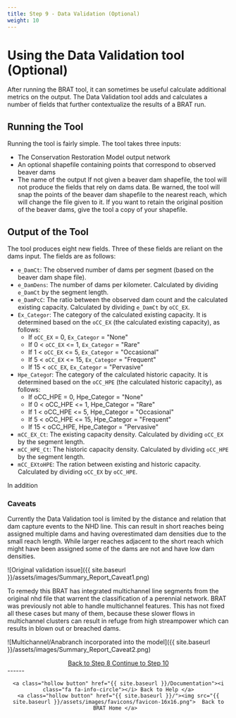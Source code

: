 ```yaml
---
title: Step 9 - Data Validation (Optional)
weight: 10
---
```


# Using the Data Validation tool (Optional)

After running the BRAT tool, it can sometimes be useful calculate additional metrics on the output. The Data Validation tool adds and calculates a number of fields that further contextualize the results of a BRAT run.

## Running the Tool

Running the tool is fairly simple. The tool takes three inputs:
* The Conservation Restoration Model output network
* An optional shapefile containing points that correspond to observed beaver dams
* The name of the output
  If not given a beaver dam shapefile, the tool will not produce the fields that rely on dams data. Be warned, the tool will snap the points of the beaver dam shapefile to the nearest reach, which will change the file given to it. If you want to retain the original position of the beaver dams, give the tool a copy of your shapefile.

## Output of the Tool
The tool produces eight new fields. Three of these fields are reliant on the dams input. The fields are as follows:
* `e_DamCt`: The observed number of dams per segment (based on the beaver dam shape file).
* `e_DamDens`: The number of dams per kilometer. Calculated by dividing `e_DamCt` by the segment length.
* `e_DamPcC`: The ratio between the observed dam count and the calculated existing capacity. Calculated by dividing `e_DamCt` by `oCC_EX`.
* `Ex_Categor`: The category of the calculated existing capacity. It is determined based on the `oCC_EX` (the calculated existing capacity), as follows:
  * If `oCC_EX` = 0, `Ex_Categor` = "None"
  * If 0 < `oCC_EX` <= 1, `Ex_Categor` = "Rare"
  * If 1 < `oCC_EX` <= 5, `Ex_Categor` = "Occasional"
  * If 5 < `oCC_EX` <= 15, `Ex_Categor` = "Frequent"
  * If 15 < `oCC_EX`, `Ex_Categor` = "Pervasive"
* `Hpe_Catego`r: The category of the calculated historic capacity. It is determined based on the `oCC_HPE` (the calculated historic capacity), as follows:
  * If oCC_HPE = 0, Hpe_Categor = "None"
  * If 0 < oCC_HPE <= 1, Hpe_Categor = "Rare"
  * If 1 < oCC_HPE <= 5, Hpe_Categor = "Occasional"
  * If 5 < oCC_HPE <= 15, Hpe_Categor = "Frequent"
  * If 15 < oCC_HPE, Hpe_Categor = "Pervasive"
* `mCC_EX_Ct`: The existing capacity density. Calculated by dividing `oCC_EX` by the segment length.
* `mCC_HPE_Ct`: The historic capacity density. Calculated by dividing `oCC_HPE` by the segment length.
* `mCC_EXtoHPE`: The ration between existing and historic capacity. Calculated by dividing `oCC_EX` by `oCC_HPE`.

In addition 

### Caveats 

Currently the Data Validation tool is limited by the distance and relation that dam capture events to the NHD line. This can result in short reaches being assigned multiple dams and having overestimated dam densities due to the small reach length. While larger reaches adjacent to the short reach which might have been assigned some of the dams are not and have low dam densities. 

![Original validation issue]({{ site.baseurl }}/assets/images/Summary_Report_Caveat1.png)

To remedy this BRAT has integrated multichannel line segments from the original nhd file that warrent the classification of a perennial network. BRAT was previously not able to handle multichannel features. This has not fixed all these cases but many of them, because these slower flows in multichannel clusters can result in refuge from high streampower which can results in blown out or breached dams.

![Multichannel/Anabranch incorporated into the model]({{ site.baseurl }}/assets/images/Summary_Report_Caveat2.png)

<div align="center">
	<a class="hollow button" href="{{ site.baseurl }}/Documentation/Tutorials/StepByStep/8-ConservationRestoration"><i class="fa fa-arrow-circle-left"></i> Back to Step 8 </a>
	<a class="hollow button" href="{{ site.baseurl }}/Documentation/Tutorials/StepByStep/10-SummaryProduct"><i class="fa fa-arrow-circle-right"></i> Continue to Step 10 </a>
</div>	
------
<div align="center">

	<a class="hollow button" href="{{ site.baseurl }}/Documentation"><i class="fa fa-info-circle"></i> Back to Help </a>
	<a class="hollow button" href="{{ site.baseurl }}/"><img src="{{ site.baseurl }}/assets/images/favicons/favicon-16x16.png">  Back to BRAT Home </a>  
</div>
